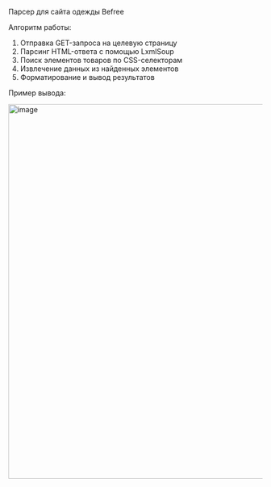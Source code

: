 Парсер для сайта одежды Befree

Алгоритм работы:
1. Отправка GET-запроса на целевую страницу
2. Парсинг HTML-ответа с помощью LxmlSoup
3. Поиск элементов товаров по CSS-селекторам
4. Извлечение данных из найденных элементов
5. Форматирование и вывод результатов

Пример вывода:

<img width="509" height="742" alt="image" src="https://github.com/user-attachments/assets/4a259c3c-1da6-4f11-95fc-9b9f462b753a" />

